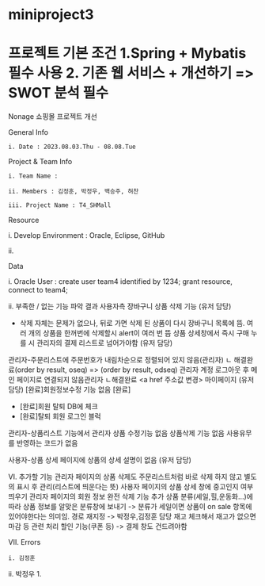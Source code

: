 # miniproject3

프로젝트 기본 조건 
1.Spring + Mybatis 필수 사용
2. 기존 웹 서비스 + 개선하기 => SWOT 분석 필수
================
Nonage 쇼핑몰 프로젝트 개선

General Info


	i. Date : 2023.08.03.Thu - 08.08.Tue



Project & Team Info


	i. Team Name :

	ii. Members : 김정훈, 박정우, 백승주, 허찬

	iii. Project Name : T4_SHMall


Resource


i. Develop Environment : Oracle, Eclipse, GitHub

ii. 



Data


i. Oracle User :
	create user team4 identified by 1234;
	grant resource, connect to team4;


ii. 
부족한 / 없는 기능 파악 결과
사용자측 장바구니 상품 삭제 기능 (유저 담당)
- 삭제 자체는 문제가 없으나, 뒤로 가면 삭제 된 상품이 다시 장바구니 목록에 뜸.
여러 개의 상품을 한꺼번에 삭제할시 alert이 여러 번 뜸
상품 상세창에서 즉시 구매 누를 시 관리자의 결제 리스트로 넘어가야함 (유저 담당)

관리자-주문리스트에 주문번호가 내림차순으로 정렬되어 있지 않음(관리자) 
ㄴ 해결완료(order by result, oseq) => (order by result, odseq)
관리자 계정 로그아웃 후 메인 페이지로 연결되지 않음관리자
ㄴ해결완료 <a href 주소값 변경>
마이페이지 (유저 담당)
[완료]회원정보수정 기능 없음
[완료]
- [완료]회원 탈퇴 DB에 체크
- [완료]탈퇴 회원 로그인 블럭


관리자-상품리스트 기능에서 관리자
상품 수정기능 없음
상품삭제 기능 없음
사용유무를 반영하는 코드가 없음


사용자-상품 상세 페이지에 상품의 상세 설명이 없음 (유저 담당)

VI. 추가할 기능
관리자 페이지의 상품 삭제도 주문리스트처럼 바로 삭제 하지 않고 별도의 표시 후 관리(리스트에 띄운다는 뜻)
사용자 페이지의 상품 상세 창에 중고인지 여부 띄우기
관리자 페이지의 회원 정보 완전 삭제 기능 추가
상품 분류(세일,힐,운동화…)에 따라 상품 정보를 알맞은 분류창에 보내기
-> 분류가 세일이면 상품이 on sale 항목에 있어야한다는 의미임.
경로 재지정 -> 박정우,김정훈 담당
재고 체크해서 재고가 없으면 마감 등 관련 처리
할인 기능(쿠폰 등) -> 결제 창도 건드려야함


VII.	Errors

	i. 김정훈

ii. 박정우
		1. 
